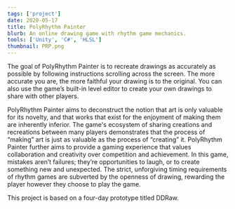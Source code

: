```yaml
---
tags: ['project']
date: 2020-05-17
title: PolyRhythm Painter
blurb: An online drawing game with rhythm game mechanics.
tools: ['Unity', 'C#', 'HLSL']
thumbnail: PRP.png
---
```

The goal of PolyRhythm Painter is to recreate drawings as accurately as possible by following instructions scrolling across the screen. The more accurate you are, the more faithful your drawing is to the original. You can also use the game’s built-in level editor to create your own drawings to share with other players.

PolyRhythm Painter aims to deconstruct the notion that art is only valuable for its novelty, and that works that exist for the enjoyment of making them are inherently inferior. The game's ecosystem of sharing creations and recreations between many players demonstrates that the process of “making” art is just as valuable as the process of “creating” it. PolyRhythm Painter further aims to provide a gaming experience that values collaboration and creativity over competition and achievement. In this game, mistakes aren’t failures; they’re opportunities to laugh, or to create something new and unexpected. The strict, unforgiving timing requirements of rhythm games are subverted by the openness of drawing, rewarding the player however they choose to play the game.

This project is based on a four-day prototype titled DDRaw.